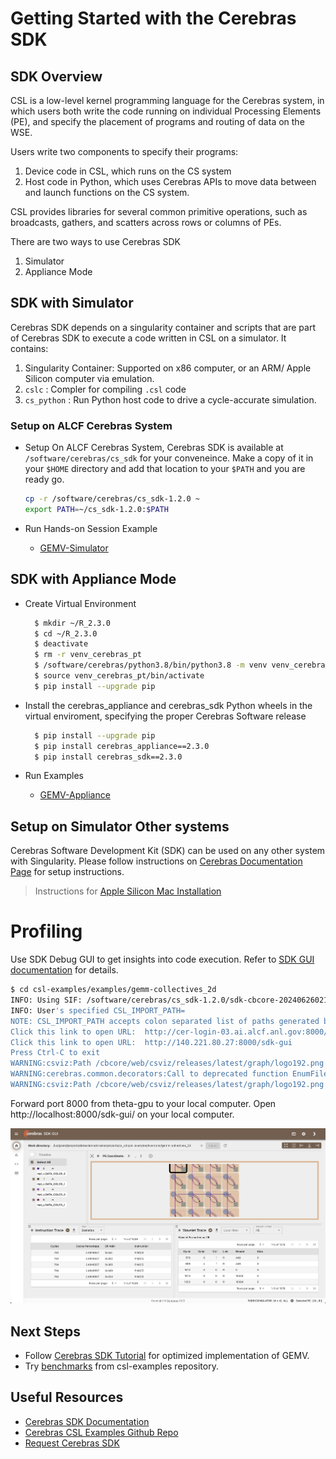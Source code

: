 # Getting Started with the Cerebras SDK

## SDK Overview 

CSL is a low-level kernel programming language for the Cerebras system, in which users both write the code running on individual Processing Elements (PE), and specify the placement of programs and routing of data on the WSE. 

Users write two components to specify their programs: 
1. Device code in CSL, which runs on the CS system
2. Host code in Python, which uses Cerebras APIs to move data between and launch functions on the CS system.

CSL provides libraries for several common primitive operations, such as broadcasts, gathers, and scatters across rows or columns of PEs.

There are two ways to use Cerebras SDK
1. Simulator 
2. Appliance Mode   
   
## SDK with Simulator

Cerebras SDK depends on a singularity container and scripts that are part of Cerebras SDK to execute a code written in CSL on a simulator. It contains:
1. Singularity Container: Supported on x86 computer, or an ARM/ Apple Silicon computer via emulation. 
2. `cslc` : Compler for compiling `.csl` code  
3. `cs_python` : Run Python host code to drive a cycle-accurate simulation.

 
### Setup on ALCF Cerebras System

* Setup 
    On ALCF Cerebras System, Cerebras SDK is available at `/software/cerebras/cs_sdk` for your conveneince. Make a copy of it in your `$HOME` directory and add that location to your `$PATH` and you are ready go. 

    ```bash
    cp -r /software/cerebras/cs_sdk-1.2.0 ~
    export PATH=~/cs_sdk-1.2.0:$PATH
    ```

<!-- * Test Installation 
    ```bash
    $ sdk_debug_shell smoke ~/cs_sdk-1.2.0/csl-extras-202406260214-4-70afe120
    ``` -->

* Run Hands-on Session Example

  * [GEMV-Simulator](./GEMV-Simulator/)

## SDK with Appliance Mode 

* Create Virtual Environment 
  ```bash
    $ mkdir ~/R_2.3.0
    $ cd ~/R_2.3.0
    $ deactivate
    $ rm -r venv_cerebras_pt
    $ /software/cerebras/python3.8/bin/python3.8 -m venv venv_cerebras_pt
    $ source venv_cerebras_pt/bin/activate
    $ pip install --upgrade pip
  ```

* Install the cerebras_appliance and cerebras_sdk Python wheels in the virtual enviroment, specifying the proper Cerebras Software release
  ```bash
    $ pip install --upgrade pip
    $ pip install cerebras_appliance==2.3.0
    $ pip install cerebras_sdk==2.3.0
  ```

* Run Examples
  * [GEMV-Appliance](./GEMV-Appliance/)

## Setup on Simulator Other systems 

Cerebras Software Development Kit (SDK) can be used on any other system with Singularity. Please follow instructions on [Cerebras Documentation Page](https://sdk.cerebras.net/installation-guide) for setup instructions. 


> Instructions for [Apple Silicon Mac Installation](https://sdk.cerebras.net/installation-guide#apple-silicon-mac-installation:~:text=selecting%20a%20PE%3A-,Apple%20Silicon%20Mac%20Installation,-%C2%B6) 


# Profiling 

Use SDK Debug GUI to get insights into code execution. 
Refer to [SDK GUI documentation](https://sdk.cerebras.net/debug/sdk-gui) for details. 

```bash
$ cd csl-examples/examples/gemm-collectives_2d
INFO: Using SIF: /software/cerebras/cs_sdk-1.2.0/sdk-cbcore-202406260214-3-f03c8e31.sif
INFO: User's specified CSL_IMPORT_PATH=
NOTE: CSL_IMPORT_PATH accepts colon separated list of paths generated by 'realpath <path>'
Click this link to open URL:  http://cer-login-03.ai.alcf.anl.gov:8000/sdk-gui
Click this link to open URL:  http://140.221.80.27:8000/sdk-gui
Press Ctrl-C to exit
WARNING:csviz:Path /cbcore/web/csviz/releases/latest/graph/logo192.png is to a non-existent file
WARNING:cerebras.common.decorators:Call to deprecated function EnumFiles
WARNING:csviz:Path /cbcore/web/csviz/releases/latest/graph/logo192.png is to a non-existent file
```

Forward port 8000 from theta-gpu to your local computer.
Open http://localhost:8000/sdk-gui/ on your local computer. 

![CS-2 connection diagram](./cs_sdk_gui.png)

## Next Steps

* Follow [Cerebras SDK Tutorial](https://github.com/Cerebras/csl-examples/tree/master/tutorials) for optimized implementation of GEMV.
* Try [benchmarks](https://github.com/Cerebras/csl-examples/tree/master/benchmarks) from csl-examples repository. 

## Useful Resources

* [Cerebras SDK Documentation](https://sdk.cerebras.net/)
* [Cerebras CSL Examples Github Repo](https://github.com/Cerebras/csl-examples)
* [Request Cerebras SDK](https://cerebras.ai/homepage-landing/developers/sdk-request/)




